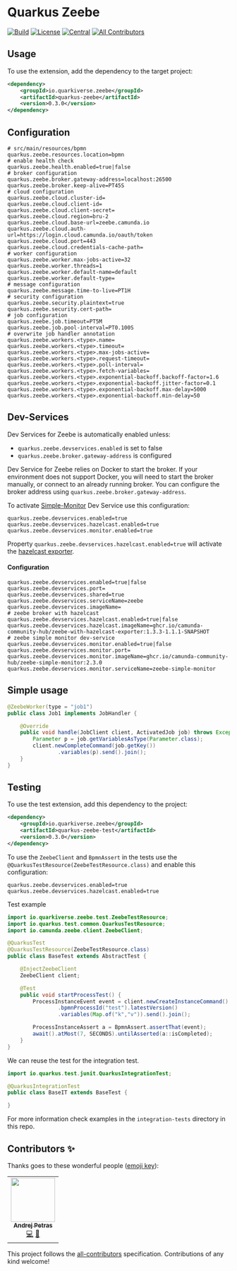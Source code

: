 # Quarkus Zeebe

<!-- ALL-CONTRIBUTORS-BADGE:START - Do not remove or modify this section -->
[![Build](https://github.com/quarkiverse/quarkus-zeebe/workflows/Build/badge.svg?branch=main)](https://github.com/quarkiverse/quarkus-zeebe/actions?query=workflow%3ABuild)
[![License](https://img.shields.io/github/license/quarkiverse/quarkus-zeebe.svg)](http://www.apache.org/licenses/LICENSE-2.0)
[![Central](https://img.shields.io/maven-central/v/io.quarkiverse.zeebe/quarkus-zeebe-parent?color=green)](https://search.maven.org/search?q=g:io.quarkiverse.zeebe%20AND%20a:quarkus-zeebe-parent)
[![All Contributors](https://img.shields.io/badge/all_contributors-1-orange.svg?style=flat-square)](#contributors-)
<!-- ALL-CONTRIBUTORS-BADGE:END -->

## Usage

To use the extension, add the dependency to the target project:
```xml
<dependency>
    <groupId>io.quarkiverse.zeebe</groupId>
    <artifactId>quarkus-zeebe</artifactId>
    <version>0.3.0</version>
</dependency>
```

## Configuration

```properties
# src/main/resources/bpmn 
quarkus.zeebe.resources.location=bpmn
# enable health check
quarkus.zeebe.health.enabled=true|false
# broker configuration
quarkus.zeebe.broker.gateway-address=localhost:26500
quarkus.zeebe.broker.keep-alive=PT45S
# cloud configuration
quarkus.zeebe.cloud.cluster-id=
quarkus.zeebe.cloud.client-id=
quarkus.zeebe.cloud.client-secret=
quarkus.zeebe.cloud.region=bru-2
quarkus.zeebe.cloud.base-url=zeebe.camunda.io
quarkus.zeebe.cloud.auth-url=https://login.cloud.camunda.io/oauth/token
quarkus.zeebe.cloud.port=443
quarkus.zeebe.cloud.credentials-cache-path=
# worker configuration
quarkus.zeebe.worker.max-jobs-active=32
quarkus.zeebe.worker.threads=1
quarkus.zeebe.worker.default-name=default
quarkus.zeebe.worker.default-type=
# message configuration
quarkus.zeebe.message.time-to-live=PT1H
# security configuration
quarkus.zeebe.security.plaintext=true
quarkus.zeebe.security.cert-path=
# job configuration
quarkus.zeebe.job.timeout=PT5M
quarkus.zeebe.job.pool-interval=PT0.100S
# overwrite job handler annotation
quarkus.zeebe.workers.<type>.name=
quarkus.zeebe.workers.<type>.timeout=
quarkus.zeebe.workers.<type>.max-jobs-active=
quarkus.zeebe.workers.<type>.request-timeout=
quarkus.zeebe.workers.<type>.poll-interval=
quarkus.zeebe.workers.<type>.fetch-variables=
quarkus.zeebe.workers.<type>.exponential-backoff.backoff-factor=1.6
quarkus.zeebe.workers.<type>.exponential-backoff.jitter-factor=0.1
quarkus.zeebe.workers.<type>.exponential-backoff.max-delay=5000
quarkus.zeebe.workers.<type>.exponential-backoff.min-delay=50
```

## Dev-Services
Dev Services for Zeebe is automatically enabled unless:
* `quarkus.zeebe.devservices.enabled` is set to false
* `quarkus.zeebe.broker.gateway-address` is configured

Dev Service for Zeebe relies on Docker to start the broker. If your environment does not support Docker, you will need 
to start the broker manually, or connect to an already running broker. You can configure the broker address using 
`quarkus.zeebe.broker.gateway-address`.

To activate [Simple-Monitor](https://github.com/camunda-community-hub/zeebe-simple-monitor) Dev Service use this configuration:
```properties
quarkus.zeebe.devservices.enabled=true
quarkus.zeebe.devservices.hazelcast.enabled=true
quarkus.zeebe.devservices.monitor.enabled=true
```
Property `quarkus.zeebe.devservices.hazelcast.enabled=true` will activate the [hazelcast exporter](https://github.com/camunda-community-hub/zeebe-hazelcast-exporter).

#### Configuration

```properties
quarkus.zeebe.devservices.enabled=true|false
quarkus.zeebe.devservices.port=
quarkus.zeebe.devservices.shared=true
quarkus.zeebe.devservices.serviceName=zeebe
quarkus.zeebe.devservices.imageName=
# zeebe broker with hazelcast
quarkus.zeebe.devservices.hazelcast.enabled=true|false
quarkus.zeebe.devservices.hazelcast.imageName=ghcr.io/camunda-community-hub/zeebe-with-hazelcast-exporter:1.3.3-1.1.1-SNAPSHOT
# zeebe simple monitor dev-service
quarkus.zeebe.devservices.monitor.enabled=true|false
quarkus.zeebe.devservices.monitor.port=
quarkus.zeebe.devservices.monitor.imageName=ghcr.io/camunda-community-hub/zeebe-simple-monitor:2.3.0
quarkus.zeebe.devservices.monitor.serviceName=zeebe-simple-monitor
```

## Simple usage

```java
@ZeebeWorker(type = "job1")
public class Job1 implements JobHandler {

    @Override
    public void handle(JobClient client, ActivatedJob job) throws Exception {
        Parameter p = job.getVariablesAsType(Parameter.class);
        client.newCompleteCommand(job.getKey())
                .variables(p).send().join();
    }
}
```

## Testing 

To use the test extension, add this dependency to the project:
```xml
<dependency>
    <groupId>io.quarkiverse.zeebe</groupId>
    <artifactId>quarkus-zeebe-test</artifactId>
    <version>0.3.0</version>
</dependency>
```
To use the `ZeebeClient` and `BpmnAssert` in the tests use the `@QuarkusTestResource(ZeebeTestResource.class)` and enable this configuration:
```properties
quarkus.zeebe.devservices.enabled=true
quarkus.zeebe.devservices.hazelcast.enabled=true
```
Test example
```java
import io.quarkiverse.zeebe.test.ZeebeTestResource;
import io.quarkus.test.common.QuarkusTestResource;
import io.camunda.zeebe.client.ZeebeClient;

@QuarkusTest
@QuarkusTestResource(ZeebeTestResource.class)
public class BaseTest extends AbstractTest {

    @InjectZeebeClient
    ZeebeClient client;

    @Test
    public void startProcessTest() {
        ProcessInstanceEvent event = client.newCreateInstanceCommand()
                .bpmnProcessId("test").latestVersion()
                .variables(Map.of("k","v")).send().join();

        ProcessInstanceAssert a = BpmnAssert.assertThat(event);
        await().atMost(7, SECONDS).untilAsserted(a::isCompleted);
    }
}
```
We can reuse the test for the integration test.
```java
import io.quarkus.test.junit.QuarkusIntegrationTest;

@QuarkusIntegrationTest
public class BaseIT extends BaseTest {

}
```
For more information check examples in the `integration-tests` directory in this repo.

## Contributors ✨

Thanks goes to these wonderful people ([emoji key](https://allcontributors.org/docs/en/emoji-key)):

<!-- ALL-CONTRIBUTORS-LIST:START - Do not remove or modify this section -->
<!-- prettier-ignore-start -->
<!-- markdownlint-disable -->
<table>
  <tr>
    <td align="center"><a href="https://www.lorislab.org"><img src="https://avatars2.githubusercontent.com/u/828045?v=4?s=100" width="100px;" alt=""/><br /><sub><b>Andrej Petras</b></sub></a><br /><a href="https://github.com/quarkiverse/quarkiverse-zeebe/commits?author=andrejpetras" title="Code">💻</a> <a href="#maintenance-andrejpetras" title="Maintenance">🚧</a></td>
  </tr>
</table>

<!-- markdownlint-restore -->
<!-- prettier-ignore-end -->

<!-- ALL-CONTRIBUTORS-LIST:END -->

This project follows the [all-contributors](https://github.com/all-contributors/all-contributors) specification.
Contributions of any kind welcome!
